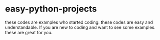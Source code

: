 # easy-python-projects
these codes are examples who started coding. these codes are easy and understandable.
If you are new to coding and want to see some examples. these are great for you.
